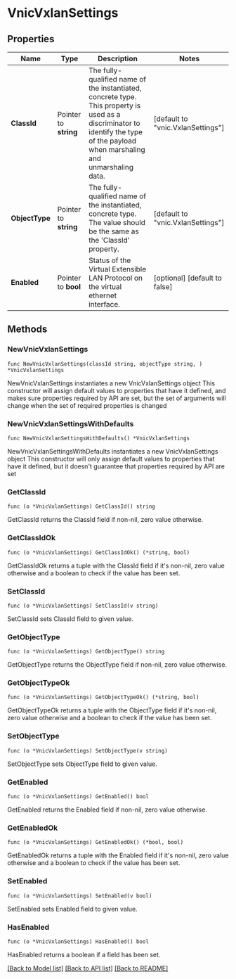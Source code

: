 # VnicVxlanSettings

## Properties

Name | Type | Description | Notes
------------ | ------------- | ------------- | -------------
**ClassId** | Pointer to **string** | The fully-qualified name of the instantiated, concrete type. This property is used as a discriminator to identify the type of the payload when marshaling and unmarshaling data. | [default to "vnic.VxlanSettings"]
**ObjectType** | Pointer to **string** | The fully-qualified name of the instantiated, concrete type. The value should be the same as the &#39;ClassId&#39; property. | [default to "vnic.VxlanSettings"]
**Enabled** | Pointer to **bool** | Status of the Virtual Extensible LAN Protocol on the virtual ethernet interface. | [optional] [default to false]

## Methods

### NewVnicVxlanSettings

`func NewVnicVxlanSettings(classId string, objectType string, ) *VnicVxlanSettings`

NewVnicVxlanSettings instantiates a new VnicVxlanSettings object
This constructor will assign default values to properties that have it defined,
and makes sure properties required by API are set, but the set of arguments
will change when the set of required properties is changed

### NewVnicVxlanSettingsWithDefaults

`func NewVnicVxlanSettingsWithDefaults() *VnicVxlanSettings`

NewVnicVxlanSettingsWithDefaults instantiates a new VnicVxlanSettings object
This constructor will only assign default values to properties that have it defined,
but it doesn't guarantee that properties required by API are set

### GetClassId

`func (o *VnicVxlanSettings) GetClassId() string`

GetClassId returns the ClassId field if non-nil, zero value otherwise.

### GetClassIdOk

`func (o *VnicVxlanSettings) GetClassIdOk() (*string, bool)`

GetClassIdOk returns a tuple with the ClassId field if it's non-nil, zero value otherwise
and a boolean to check if the value has been set.

### SetClassId

`func (o *VnicVxlanSettings) SetClassId(v string)`

SetClassId sets ClassId field to given value.


### GetObjectType

`func (o *VnicVxlanSettings) GetObjectType() string`

GetObjectType returns the ObjectType field if non-nil, zero value otherwise.

### GetObjectTypeOk

`func (o *VnicVxlanSettings) GetObjectTypeOk() (*string, bool)`

GetObjectTypeOk returns a tuple with the ObjectType field if it's non-nil, zero value otherwise
and a boolean to check if the value has been set.

### SetObjectType

`func (o *VnicVxlanSettings) SetObjectType(v string)`

SetObjectType sets ObjectType field to given value.


### GetEnabled

`func (o *VnicVxlanSettings) GetEnabled() bool`

GetEnabled returns the Enabled field if non-nil, zero value otherwise.

### GetEnabledOk

`func (o *VnicVxlanSettings) GetEnabledOk() (*bool, bool)`

GetEnabledOk returns a tuple with the Enabled field if it's non-nil, zero value otherwise
and a boolean to check if the value has been set.

### SetEnabled

`func (o *VnicVxlanSettings) SetEnabled(v bool)`

SetEnabled sets Enabled field to given value.

### HasEnabled

`func (o *VnicVxlanSettings) HasEnabled() bool`

HasEnabled returns a boolean if a field has been set.


[[Back to Model list]](../README.md#documentation-for-models) [[Back to API list]](../README.md#documentation-for-api-endpoints) [[Back to README]](../README.md)


